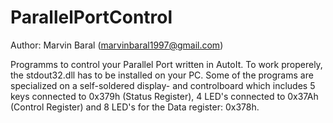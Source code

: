 # ParallelPortControl
Author: Marvin Baral (marvinbaral1997@gmail.com)

Programms to control your Parallel Port written in AutoIt. To work properely, the stdout32.dll has to be installed on your PC. Some of the programs are specialized on a self-soldered display- and controlboard which includes 5 keys connected to 0x379h (Status Register), 4 LED's connected to 0x37Ah (Control Register) and 8 LED's for the Data register: 0x378h.
